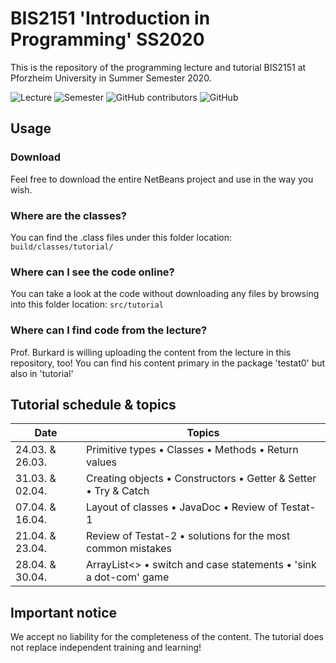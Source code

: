 # BIS2151 'Introduction in Programming' SS2020

This is the repository of the programming lecture and tutorial BIS2151 at Pforzheim University in Summer Semester 2020.

<img alt="Lecture" src="https://img.shields.io/badge/Lecture-BIS2151-red?style=for-the-badge"> <img alt="Semester" src="https://img.shields.io/badge/Semester-SS2020-yellow?style=for-the-badge"> <img alt="GitHub contributors" src="https://img.shields.io/github/contributors/ainzone/BIS2151-Programming?color=informational&style=for-the-badge"> <img alt="GitHub" src="https://img.shields.io/github/license/ainzone/BIS2151-Programming?style=for-the-badge"> 


## Usage

### Download
Feel free to download the entire NetBeans project and use in the way you wish. 
### Where are the classes?
You can find the .class files under this folder location: `build/classes/tutorial/`
### Where can I see the code online?
You can take a look at the code without downloading any files by browsing into this folder location: `src/tutorial`
### Where can I find code from the lecture?
Prof. Burkard is willing uploading the content from the lecture in this repository, too! You can find his content primary in the package 'testat0' but also in 'tutorial' 

## Tutorial schedule & topics
| Date | Topics |
| --- | --- |
| 24.03. & 26.03. | Primitive types • Classes • Methods • Return values |
| 31.03. & 02.04. | Creating objects • Constructors • Getter & Setter • Try & Catch |
| 07.04. & 16.04. | Layout of classes • JavaDoc • Review of Testat-1 |
| 21.04. & 23.04. | Review of Testat-2 • solutions for the most common mistakes |
| 28.04. & 30.04. | ArrayList<> • switch and case statements • 'sink a dot-com' game |


## Important notice
We accept no liability for the completeness of the content. The tutorial does not replace independent training and learning!
